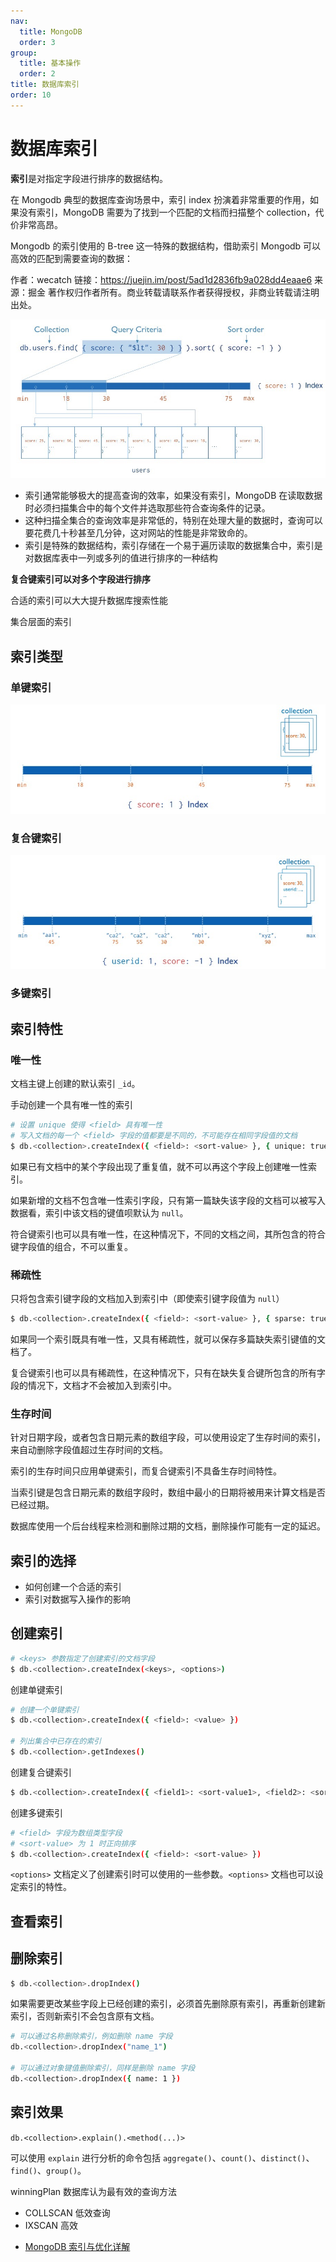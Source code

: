 ```yaml
---
nav:
  title: MongoDB
  order: 3
group:
  title: 基本操作
  order: 2
title: 数据库索引
order: 10
---
```


# 数据库索引

**索引**是对指定字段进行排序的数据结构。

在 Mongodb 典型的数据库查询场景中，索引 index 扮演着非常重要的作用，如果没有索引，MongoDB 需要为了找到一个匹配的文档而扫描整个 collection，代价非常高昂。

Mongodb 的索引使用的 B-tree 这一特殊的数据结构，借助索引 Mongodb 可以高效的匹配到需要查询的数据：

作者：wecatch
链接：https://juejin.im/post/5ad1d2836fb9a028dd4eaae6
来源：掘金
著作权归作者所有。商业转载请联系作者获得授权，非商业转载请注明出处。

![](../../assets/mongodb/mongodb-indexes.jpg)

- 索引通常能够极大的提高查询的效率，如果没有索引，MongoDB 在读取数据时必须扫描集合中的每个文件并选取那些符合查询条件的记录。
- 这种扫描全集合的查询效率是非常低的，特别在处理大量的数据时，查询可以要花费几十秒甚至几分钟，这对网站的性能是非常致命的。
- 索引是特殊的数据结构，索引存储在一个易于遍历读取的数据集合中，索引是对数据库表中一列或多列的值进行排序的一种结构

**复合键索引可以对多个字段进行排序**

合适的索引可以大大提升数据库搜索性能

集合层面的索引

## 索引类型

### 单键索引

![](../../assets/mongodb/mongodb-single-index.jpg)

### 复合键索引

![](../../assets/mongodb/mongodb-compound-index.jpg)

### 多键索引

## 索引特性

### 唯一性

文档主键上创建的默认索引 `_id`。

手动创建一个具有唯一性的索引

```bash
# 设置 unique 使得 <field> 具有唯一性
# 写入文档的每一个 <field> 字段的值都要是不同的，不可能存在相同字段值的文档
$ db.<collection>.createIndex({ <field>: <sort-value> }, { unique: true })
```

如果已有文档中的某个字段出现了重复值，就不可以再这个字段上创建唯一性索引。

如果新增的文档不包含唯一性索引字段，只有第一篇缺失该字段的文档可以被写入数据看，索引中该文档的键值呗默认为 `null`。

符合键索引也可以具有唯一性，在这种情况下，不同的文档之间，其所包含的符合键字段值的组合，不可以重复。

### 稀疏性

只将包含索引键字段的文档加入到索引中（即使索引键字段值为 `null`）

```bash
$ db.<collection>.createIndex({ <field>: <sort-value> }, { sparse: true })
```

如果同一个索引既具有唯一性，又具有稀疏性，就可以保存多篇缺失索引键值的文档了。

复合键索引也可以具有稀疏性，在这种情况下，只有在缺失复合键所包含的所有字段的情况下，文档才不会被加入到索引中。

### 生存时间

针对日期字段，或者包含日期元素的数组字段，可以使用设定了生存时间的索引，来自动删除字段值超过生存时间的文档。

索引的生存时间只应用单键索引，而复合键索引不具备生存时间特性。

当索引键是包含日期元素的数组字段时，数组中最小的日期将被用来计算文档是否已经过期。

数据库使用一个后台线程来检测和删除过期的文档，删除操作可能有一定的延迟。

## 索引的选择

- 如何创建一个合适的索引
- 索引对数据写入操作的影响

## 创建索引

```bash
# <keys> 参数指定了创建索引的文档字段
$ db.<collection>.createIndex(<keys>, <options>)


```

创建单键索引

```bash
# 创建一个单键索引
$ db.<collection>.createIndex({ <field>: <value> })

# 列出集合中已存在的索引
$ db.<collection>.getIndexes()
```

创建复合键索引

```bash
$ db.<collection>.createIndex({ <field1>: <sort-value1>, <field2>: <sort-value2> })
```

创建多键索引

```bash
# <field> 字段为数组类型字段
# <sort-value> 为 1 时正向排序
$ db.<collection>.createIndex({ <field>: <sort-value> })
```

`<options>` 文档定义了创建索引时可以使用的一些参数。`<options>` 文档也可以设定索引的特性。

## 查看索引

## 删除索引

```bash
$ db.<collection>.dropIndex()
```

如果需要更改某些字段上已经创建的索引，必须首先删除原有索引，再重新创建新索引，否则新索引不会包含原有文档。

```bash
# 可以通过名称删除索引，例如删除 name 字段
db.<collection>.dropIndex("name_1")

# 可以通过对象键值删除索引，同样是删除 name 字段
db.<collection>.dropIndex({ name: 1 })
```

## 索引效果

`db.<collection>.explain().<method(...)>`

可以使用 `explain` 进行分析的命令包括 `aggregate()`、`count()`、`distinct()`、`find()`、`group()`。

winningPlan 数据库认为最有效的查询方法

- COLLSCAN 低效查询
- IXSCAN 高效

* [MongoDB 索引与优化详解](https://juejin.im/post/5cc455f5f265da0389329c3b)
